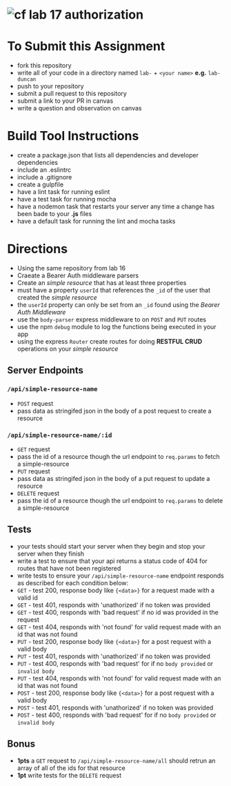 ![cf](https://i.imgur.com/7v5ASc8.png) lab 17 authorization
======

# To Submit this Assignment
  * fork this repository
  * write all of your code in a directory named `lab-` + `<your name>` **e.g.** `lab-duncan`
  * push to your repository
  * submit a pull request to this repository
  * submit a link to your PR in canvas
  * write a question and observation on canvas

# Build Tool Instructions
* create a package.json that lists all dependencies and developer dependencies
* include an .eslintrc
* include a .gitignore
* create a gulpfile
 * have a lint task for running eslint
 * have a test task for running mocha
 * have a nodemon task that restarts your server any time a change has been bade to your **.js** files
 * have a default task for running the lint and mocha tasks

# Directions
* Using the same repository from lab 16
* Craeate a Bearer Auth middleware parsers
* Create an _simple resource_ that has at least three properties
 * must have a property `userId` that references the `_id` of the user that created the _simple resource_
 * the `userId` property can only be set from an `_id` found using the _Bearer Auth Middleware_
* use the `body-parser` express middleware to on `POST` and `PUT` routes
* use the npm `debug` module to log the functions being executed in your app
* using the express `Router` create routes for doing **RESTFUL CRUD** operations on your _simple resource_

## Server Endpoints
### `/api/simple-resource-name`
* `POST` request
 * pass data as stringifed json in the body of a post request to create a resource

### `/api/simple-resource-name/:id`
* `GET` request 
 * pass the id of a resource though the url endpoint to `req.params` to fetch a simple-resource   
* `PUT` request
 * pass data as stringifed json in the body of a put request to update a resource
* `DELETE` request
 * pass the id of a resource though the url endpoint to `req.params` to delete a simple-resource   

## Tests 
* your tests should start your server when they begin and stop your server when they finish
* write a test to ensure that your api returns a status code of 404 for routes that have not been registered
* write tests to ensure your `/api/simple-resource-name` endpoint responds as described for each condition below:
 * `GET` - test 200, response body like `{<data>}` for a request made with a valid id 
 * `GET` - test 401, responds with 'unathorized' if no token was provided
 * `GET` - test 400, responds with 'bad request' if no id was provided in the request
 * `GET` - test 404, responds with 'not found' for valid request made with an id that was not found
 * `PUT` - test 200, response body like  `{<data>}` for a post request with a valid body
 * `PUT` - test 401, responds with 'unathorized' if no token was provided
 * `PUT` - test 400, responds with 'bad request' for if no `body provided` or `invalid body`
 * `PUT` - test 404, responds with 'not found' for valid request made with an id that was not found
 * `POST` - test 200, response body like  `{<data>}` for a post request with a valid body
 * `POST` - test 401, responds with 'unathorized' if no token was provided
 * `POST` - test 400, responds with 'bad request' for if no `body provided` or `invalid body`

## Bonus
* **1pts** a `GET` request to `/api/simple-resource-name/all` should retrun an array of all of the ids for that resource
* **1pt** write tests for the `DELETE` request


